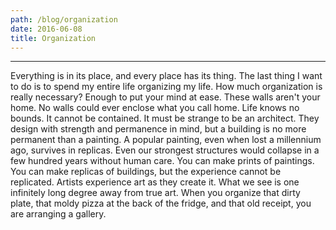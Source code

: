 ```yaml
---
path: /blog/organization
date: 2016-06-08
title: Organization
---
```

***
Everything is in its place, and every place has its thing. The last thing I want to do is to spend my entire life organizing my life. How much organization is really necessary? Enough to put your mind at ease. These walls aren't your home. No walls could ever enclose what you call home. Life knows no bounds. It cannot be contained. It must be strange to be an architect. They design with strength and permanence in mind, but a building is no more permanent than a painting. A popular painting, even when lost a millennium ago, survives in replicas. Even our strongest structures would collapse in a few hundred years without human care. You can make prints of paintings. You can make replicas of buildings, but the experience cannot be replicated. Artists experience art as they create it. What we see is one infinitely long degree away from true art. When you organize that dirty plate, that moldy pizza at the back of the fridge, and that old receipt, you are arranging a gallery.
